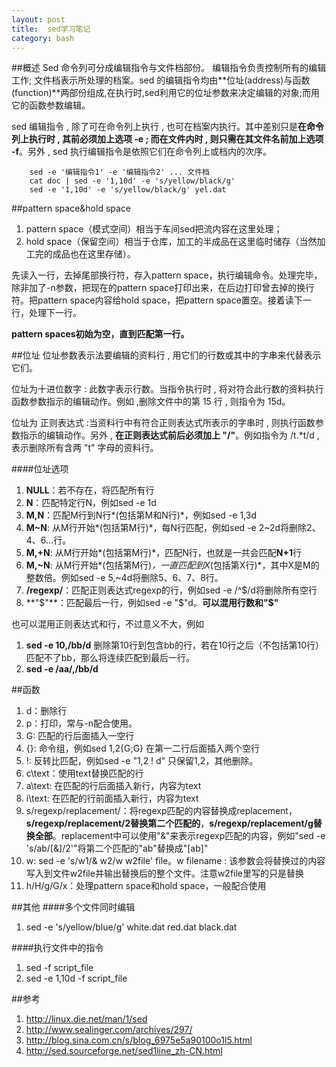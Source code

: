 ```yaml
---
layout: post
title:  sed学习笔记
category: bash
---
```

 
 
##概述
Sed 命令列可分成编辑指令与文件档部份。 编辑指令负责控制所有的编辑工作; 文件档表示所处理的档案。sed 的编辑指令均由**位址(address)与函数(function)**两部份组成,在执行时,sed利用它的位址参数来决定编辑的对象;而用它的函数参数编辑。

sed 编辑指令 , 除了可在命令列上执行 , 也可在档案内执行。其中差别只是**在命令列上执行时 , 其前必须加上选项 -e ; 而在文件内时 , 则只需在其文件名前加上选项 -f**。另外 , sed 执行编辑指令是依照它们在命令列上或档内的次序。

        sed -e '编辑指令1' -e '编辑指令2' ... 文件档
        cat doc | sed -e '1,10d' -e 's/yellow/black/g'
        sed -e '1,10d' -e 's/yellow/black/g' yel.dat


##pattern space&hold space
1. pattern space（模式空间）相当于车间sed把流内容在这里处理；
1. hold space（保留空间）相当于仓库，加工的半成品在这里临时储存（当然加工完的成品也在这里存储）。

先读入一行，去掉尾部换行符，存入pattern space，执行编辑命令。处理完毕，除非加了-n参数，把现在的pattern space打印出来，在后边打印曾去掉的换行符。把pattern space内容给hold space，把pattern space置空。接着读下一行，处理下一行。

**pattern spaces初始为空，直到匹配第一行。**

##位址
位址参数表示法要编辑的资料行 , 用它们的行数或其中的字串来代替表示它们。

位址为十进位数字 : 此数字表示行数。当指令执行时 , 将对符合此行数的资料执行函数参数指示的编辑动作。例如 ,删除文件中的第 15 行 , 则指令为 15d。

位址为 正则表达式 :当资料行中有符合正则表达式所表示的字串时 , 则执行函数参数指示的编辑动作。另外 , **在正则表达式前后必须加上 "/"**。例如指令为 /t.*t/d , 表示删除所有含两 "t" 字母的资料行。


####位址选项
1. **NULL**：若不存在，将匹配所有行
1. **N**：匹配特定行N，例如sed -e 1d
1. **M,N**：匹配M行到N行*(包括第M和N行)*，例如sed -e 1,3d
1. **M~N**: 从M行开始*(包括第M行)*，每N行匹配，例如sed -e 2~2d将删除2、4、6...行。
1. **M,+N**: 从M行开始*(包括第M行)*，匹配N行，也就是一共会匹配**N+1**行
1. **M,~N**: 从M行开始*(包括第M行)*，一直匹配到X*(包括第X行)*，其中X是M的整数倍。例如sed -e 5,~4d将删除5、6、7、8行。
1. **/regexp/**：匹配正则表达式regexp的行，例如sed -e /^$/d将删除所有空行
1. **"$"**：匹配最后一行，例如sed -e "$"d。**可以混用行数和"$"**

也可以混用正则表达式和行，不过意义不大，例如

1. **sed -e 10,/bb/d** 删除第10行到包含bb的行，若在10行之后（不包括第10行）匹配不了bb，那么将连续匹配到最后一行。
1. **sed -e /aa/,/bb/d** 

##函数
1. d：删除行
1. p：打印，常与-n配合使用。
1. G: 匹配的行后面插入一空行
1. {}: 命令组，例如sed 1,2{G\;G} 在第一二行后面插入两个空行
1. !: 反转比匹配，例如sed -e "1,2 ! d" 只保留1,2，其他删除。
1. c\text：使用text替换匹配的行
1. a\text: 在匹配的行后面插入新行，内容为text
1. i\text: 在匹配的行前面插入新行，内容为text
1. s/regexp/replacement/：将regexp匹配的内容替换成replacement，**s/regexp/replacement/2替换第二个匹配的**，**s/regexp/replacement/g替换全部**。replacement中可以使用"&"来表示regexp匹配的内容，例如"sed -e 's/ab/[&]/2'"将第二个匹配的"ab"替换成"[ab]"
1. w: sed -e 's/w1/& w2/w w2file' file。w filename : 该参数会将替换过的内容写入到文件w2file并输出替换后的整个文件。注意w2file里写的只是替换
1. h/H/g/G/x：处理pattern space和hold space，一般配合使用

##其他
####多个文件同时编辑
1. sed -e 's/yellow/blue/g' white.dat red.dat black.dat 

####执行文件中的指令
1. sed -f script_file
1. sed -e 1,10d -f script_file

##参考
1. <http://linux.die.net/man/1/sed>
1. <http://www.sealinger.com/archives/297/>
1. <http://blog.sina.com.cn/s/blog_6975e5a90100o1l5.html>
1. <http://sed.sourceforge.net/sed1line_zh-CN.html>